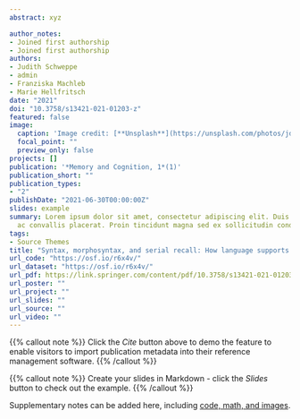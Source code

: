 ```yaml
---
abstract: xyz

author_notes:
- Joined first authorship
- Joined first authorship
authors:
- Judith Schweppe
- admin
- Franziska Machleb
- Marie Hellfritsch
date: "2021"
doi: "10.3758/s13421-021-01203-z"
featured: false
image:
  caption: 'Image credit: [**Unsplash**](https://unsplash.com/photos/jdD8gXaTZsc)'
  focal_point: ""
  preview_only: false
projects: []
publication: '*Memory and Cognition, 1*(1)'
publication_short: ""
publication_types:
- "2"
publishDate: "2021-06-30T00:00:00Z"
slides: example
summary: Lorem ipsum dolor sit amet, consectetur adipiscing elit. Duis posuere tellus
  ac convallis placerat. Proin tincidunt magna sed ex sollicitudin condimentum.
tags:
- Source Themes
title: "Syntax, morphosyntax, and serial recall: How language supports short-term memory"
url_code: "https://osf.io/r6x4v/"
url_dataset: "https://osf.io/r6x4v/"
url_pdf: https://link.springer.com/content/pdf/10.3758/s13421-021-01203-z.pdf
url_poster: ""
url_project: ""
url_slides: ""
url_source: ""
url_video: ""
---
```


{{% callout note %}}
Click the *Cite* button above to demo the feature to enable visitors to import publication metadata into their reference management software.
{{% /callout %}}

{{% callout note %}}
Create your slides in Markdown - click the *Slides* button to check out the example.
{{% /callout %}}

Supplementary notes can be added here, including [code, math, and images](https://wowchemy.com/docs/writing-markdown-latex/).

